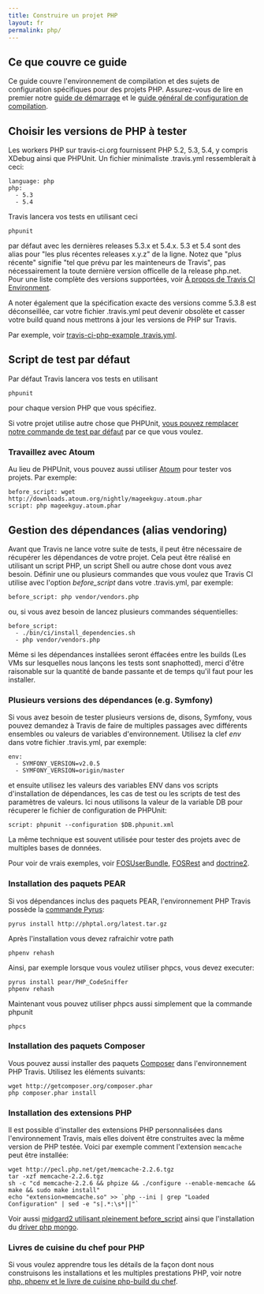 ```yaml
---
title: Construire un projet PHP
layout: fr
permalink: php/
---
```


## Ce que couvre ce guide

Ce guide couvre l'environnement de compilation et des sujets de configuration
spécifiques pour des projets PHP. Assurez-vous de lire en premier notre [guide de
démarrage](/fr/docs/user/getting-started/) et le [guide général de configuration
de compilation](/fr/docs/user/build-configuration/).


## Choisir les versions de PHP à tester

Les workers PHP sur travis-ci.org fournissent PHP 5.2, 5.3, 5.4, y compris
XDebug ainsi que PHPUnit. Un fichier minimaliste .travis.yml ressemblerait à
ceci:

    language: php
    php:
      - 5.3
      - 5.4

Travis lancera vos tests en utilisant ceci 

    phpunit

par défaut avec les dernières releases 5.3.x et 5.4.x. 5.3 et 5.4 sont des alias
pour "les plus récentes releases x.y.z" de la ligne. Notez que "plus récente"
signifie "tel que prévu par les mainteneurs de Travis", pas nécessairement la
toute dernière version officelle de la release php.net. Pour une liste complète
des versions supportées, voir [À propos de Travis CI
Environment](/fr/docs/user/ci-environment/).

A noter également que la spécification exacte des versions comme 5.3.8 est
déconseillée, car votre fichier .travis.yml peut devenir obsolète et casser
votre build quand nous mettrons à jour les versions de PHP sur Travis.

Par exemple, voir [travis-ci-php-example
.travis.yml](https://github.com/travis-ci/travis-ci-php-example/blob/master/.travis.yml).


## Script de test par défaut

Par défaut Travis lancera vos tests en utilisant

    phpunit

pour chaque version PHP que vous spécifiez.

Si votre projet utilise autre chose que PHPUnit, [vous pouvez remplacer notre
commande de test par défaut](/fr/docs/user/build-configuration) par ce que vous
voulez.


### Travaillez avec Atoum

Au lieu de PHPUnit, vous pouvez aussi utiliser
[Atoum](https://github.com/atoum/atoum) pour tester vos projets. Par
exemple:

    before_script: wget http://downloads.atoum.org/nightly/mageekguy.atoum.phar
    script: php mageekguy.atoum.phar



## Gestion des dépendances (alias vendoring)

Avant que Travis ne lance votre suite de tests, il peut être nécessaire de
récupérer les dépendances de votre projet. Cela peut être réalisé en utilisant
un script PHP, un script Shell ou autre chose dont vous avez besoin. Définir
une ou plusieurs commandes que vous voulez que Travis CI utilise avec l'option
*before_script* dans votre .travis.yml, par exemple:

    before_script: php vendor/vendors.php

ou, si vous avez besoin de lancez plusieurs commandes séquentielles:

    before_script:
      - ./bin/ci/install_dependencies.sh
      - php vendor/vendors.php

Même si les dépendances installées seront éffacées entre les builds (Les VMs sur
lesquelles nous lançons les tests sont snaphotted), merci d'être raisonable sur
la quantité de bande passante et de temps qu'il faut pour les installer.


### Plusieurs versions des dépendances (e.g. Symfony)

Si vous avez besoin de tester plusieurs versions de, disons, Symfony, vous
pouvez demandez à Travis de faire de multiples passages avec différents
ensembles ou valeurs de variables d'environnement. Utilisez la clef *env* dans
votre fichier .travis.yml, par exemple:

    env:
      - SYMFONY_VERSION=v2.0.5
      - SYMFONY_VERSION=origin/master

et ensuite utilisez les valeurs des variables ENV dans vos scripts
d'installation de dépendances, les cas de test ou les scripts de test des
paramètres de valeurs. Ici nous utilisons la valeur de la variable DB pour
récuperer le fichier de configuration de PHPUnit:

    script: phpunit --configuration $DB.phpunit.xml

La même technique est souvent utilisée pour tester des projets avec de multiples
bases de données.

Pour voir de vrais exemples, voir [FOSUserBundle](https://github.com/FriendsOfSymfony/FOSUserBundle/blob/master/.travis.yml), [FOSRest](https://github.com/FriendsOfSymfony/FOSRest/blob/master/.travis.yml)
and [doctrine2](https://github.com/pborreli/doctrine2/blob/master/.travis.yml).



### Installation des paquets PEAR

Si vos dépendances inclus des paquets PEAR, l'environnement PHP Travis possède
la [commande Pyrus](http://pear2.php.net/):

    pyrus install http://phptal.org/latest.tar.gz

Après l'installation vous devez rafraichir votre path

    phpenv rehash

Ainsi, par exemple lorsque vous voulez utiliser phpcs, vous devez executer:

    pyrus install pear/PHP_CodeSniffer
    phpenv rehash

Maintenant vous pouvez utiliser phpcs aussi simplement que la commande phpunit

    phpcs


### Installation des paquets Composer

Vous pouvez aussi installer des paquets [Composer](http://packagist.org/) dans
l'environnement PHP Travis. Utilisez les éléments suivants:

    wget http://getcomposer.org/composer.phar 
    php composer.phar install


### Installation des extensions PHP

Il est possible d'installer des extensions PHP personnalisées dans
l'environnement Travis, mais elles doivent être construites avec la même version
de PHP testée. Voici par exemple comment l'extension `memcache` peut être
installée:

    wget http://pecl.php.net/get/memcache-2.2.6.tgz
    tar -xzf memcache-2.2.6.tgz
    sh -c "cd memcache-2.2.6 && phpize && ./configure --enable-memcache && make && sudo make install"
    echo "extension=memcache.so" >> `php --ini | grep "Loaded Configuration" | sed -e "s|.*:\s*||"`

Voir aussi [midgard2 utilisant pleinement before_script](https://github.com/bergie/midgardmvc_core/blob/master/tests/travis_midgard.sh) ainsi que l'installation du [driver php mongo](https://gist.github.com/2351174).


### Livres de cuisine du chef pour PHP

Si vous voulez apprendre tous les détails de la façon dont nous construisons les
installations et les multiples prestations PHP, voir notre [php, phpenv et le
livre de cuisine php-build du chef](https://github.com/travis-ci/travis-cookbooks/tree/master/vagrant_base).
